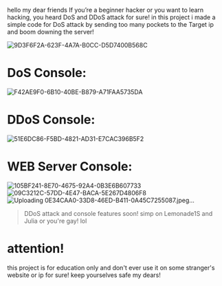 hello my dear friends
If you’re a beginner hacker or you want to learn hacking, you heard DoS and DDoS attack for sure!
in this project i made a simple code for DoS attack by sending too many pockets to the Target ip and boom downing the server!

![9D3F6F2A-623F-4A7A-B0CC-D5D7400B568C](https://user-images.githubusercontent.com/93829550/151249130-d84720b8-ea0e-4148-a8c0-613679776451.jpeg)

# DoS Console:
![F42AE9F0-6B10-40BE-B879-A71FAA5735DA](https://user-images.githubusercontent.com/93829550/148069200-20e76a2a-be30-4087-a3e9-d292a1e9395e.jpeg)

# DDoS Console:

![51E6DC86-F5BD-4821-AD31-E7CAC396B5F2](https://user-images.githubusercontent.com/93829550/151249120-3f6698c5-092a-4147-95c1-a3f574a00e2c.jpeg)

# WEB Server Console:

![105BF241-8E70-4675-92A4-0B3E6B607733](https://user-images.githubusercontent.com/93829550/151249133-182c02be-8588-4fd2-b942-a9970287d47d.jpeg)
![09C3212C-57DD-4E47-BACA-5E267D4806F8](https://user-images.githubusercontent.com/93829550/148190141-fc945f29-3e3f-48eb-a683-ab5b088ba34b.jpeg)
![Uploading 0E34CAA0-33D8-46ED-B411-0A45C7255087.jpeg…]()


> DDoS attack and console features soon!
> simp on Lemonade1S and Julia or you're gay! lol

# attention!
this project is for education only and don't ever use it on some stranger's website or ip for sure!
keep yourselves safe my dears!

[website]: https://discord.gg/2nsbNDxPUq

